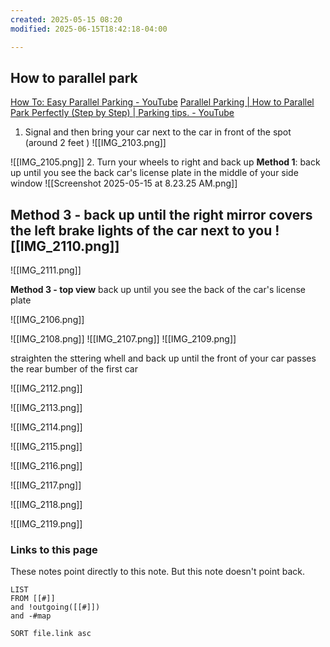 ```yaml
---
created: 2025-05-15 08:20
modified: 2025-06-15T18:42:18-04:00

---
```

## How to parallel park
[How To: Easy Parallel Parking - YouTube](https://www.youtube.com/watch?v=pB_iFY2jIdI)
[Parallel Parking | How to Parallel Park Perfectly (Step by Step) | Parking tips. - YouTube](https://www.youtube.com/watch?v=FjEmxM2PMv8)
1. Signal and then bring your car next to the car in front of the spot (around 2 feet )
![[IMG_2103.png]]

![[IMG_2105.png]]
2. Turn your wheels to right and back up
	**Method 1**: back up until you see the back car's license plate  in the middle of your side window
![[Screenshot 2025-05-15 at 8.23.25 AM.png]]


**Method 3**
	- back up until the right mirror covers the left brake lights of the car next to you
![[IMG_2110.png]]
-
![[IMG_2111.png]]


**Method 3 - top view** back up until you see the back of the car's license plate

![[IMG_2106.png]]

![[IMG_2108.png]]
![[IMG_2107.png]]
![[IMG_2109.png]]

straighten the sttering whell and back up until the front of your car passes the rear bumber of the first car

![[IMG_2112.png]]

![[IMG_2113.png]]

![[IMG_2114.png]]

![[IMG_2115.png]]

![[IMG_2116.png]]

![[IMG_2117.png]]

![[IMG_2118.png]]

![[IMG_2119.png]]


### Links to this page
These notes point directly to this note. But this note doesn't point back.
```dataview
LIST
FROM [[#]]
and !outgoing([[#]])
and -#map

SORT file.link asc
```
